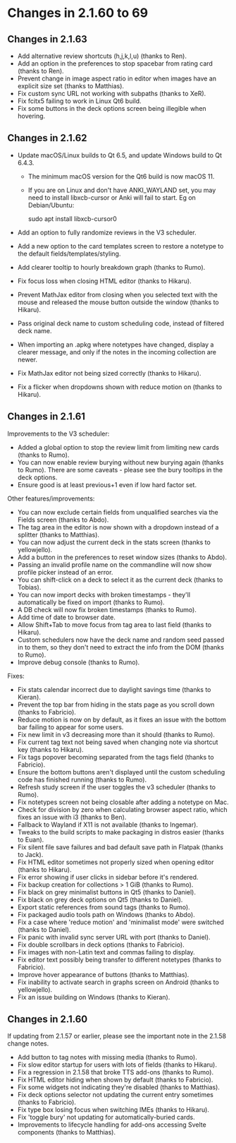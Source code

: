 # Changes in 2.1.60 to 69

<!-- toc -->

## Changes in 2.1.63

- Add alternative review shortcuts (h,j,k,l,u) (thanks to Ren).
- Add an option in the preferences to stop spacebar from rating card (thanks to Ren).
- Prevent change in image aspect ratio in editor when images have an explicit size set (thanks to Matthias).
- Fix custom sync URL not working with subpaths (thanks to XeR).
- Fix fcitx5 failing to work in Linux Qt6 build.
- Fix some buttons in the deck options screen being illegible when hovering.

## Changes in 2.1.62

- Update macOS/Linux builds to Qt 6.5, and update Windows build to Qt 6.4.3.
  - The minimum macOS version for the Qt6 build is now macOS 11.
  - If you are on Linux and don't have ANKI_WAYLAND set, you may need to install
    libxcb-cursor or Anki will fail to start. Eg on Debian/Ubuntu:

    sudo apt install libxcb-cursor0

- Add an option to fully randomize reviews in the V3 scheduler.
- Add a new option to the card templates screen to restore a notetype to the
  default fields/templates/styling.
- Add clearer tooltip to hourly breakdown graph (thanks to Rumo).
- Fix focus loss when closing HTML editor (thanks to Hikaru).
- Prevent MathJax editor from closing when you selected text with the mouse and
  released the mouse button outside the window (thanks to Hikaru).
- Pass original deck name to custom scheduling code, instead of filtered deck
  name.
- When importing an .apkg where notetypes have changed, display a clearer
  message, and only if the notes in the incoming collection are newer.
- Fix MathJax editor not being sized correctly (thanks to Hikaru).
- Fix a flicker when dropdowns shown with reduce motion on (thanks to Hikaru).

## Changes in 2.1.61

Improvements to the V3 scheduler:

- Added a global option to stop the review limit from limiting new cards (thanks
  to Rumo).
- You can now enable review burying without new burying again (thanks to Rumo).
  There are some caveats - please see the bury tooltips in the deck options.
- Ensure good is at least previous+1 even if low hard factor set.

Other features/improvements:

- You can now exclude certain fields from unqualified searches via the Fields
  screen (thanks to Abdo).
- The tag area in the editor is now shown with a dropdown instead of a splitter
  (thanks to Matthias).
- You can now adjust the current deck in the stats screen (thanks to yellowjello).
- Add a button in the preferences to reset window sizes (thanks to Abdo).
- Passing an invalid profile name on the commandline will now show profile
  picker instead of an error.
- You can shift-click on a deck to select it as the current deck (thanks to
  Tobias).
- You can now import decks with broken timestamps - they'll automatically be
  fixed on import (thanks to Rumo).
- A DB check will now fix broken timestamps (thanks to Rumo).
- Add time of date to browser date.
- Allow Shift+Tab to move focus from tag area to last field (thanks to Hikaru).
- Custom schedulers now have the deck name and random seed passed in to them, so
  they don't need to extract the info from the DOM (thanks to Rumo).
- Improve debug console (thanks to Rumo).

Fixes:

- Fix stats calendar incorrect due to daylight savings time (thanks to Kieran).
- Prevent the top bar from hiding in the stats page as you scroll down (thanks
  to Fabricio).
- Reduce motion is now on by default, as it fixes an issue with the bottom bar
  failing to appear for some users.
- Fix new limit in v3 decreasing more than it should (thanks to Rumo).
- Fix current tag text not being saved when changing note via shortcut key
  (thanks to Hikaru).
- Fix tags popover becoming separated from the tags field (thanks to Fabricio).
- Ensure the bottom buttons aren't displayed until the custom scheduling code
  has finished running (thanks to Rumo).
- Refresh study screen if the user toggles the v3 scheduler (thanks to Rumo).
- Fix notetypes screen not being closable after adding a notetype on Mac.
- Check for division by zero when calculating browser aspect ratio, which fixes
  an issue with i3 (thanks to Ben).
- Fallback to Wayland if X11 is not available (thanks to Ingemar).
- Tweaks to the build scripts to make packaging in distros easier (thanks to
  Euan).
- Fix silent file save failures and bad default save path in Flatpak (thanks to
  Jack).
- Fix HTML editor sometimes not properly sized when opening editor (thanks to
  Hikaru).
- Fix error showing if user clicks in sidebar before it's rendered.
- Fix backup creation for collections > 1 GiB (thanks to Rumo).
- Fix black on grey minimalist buttons in Qt5 (thanks to Daniel).
- Fix black on grey deck options on Qt5 (thanks to Daniel).
- Export static references from sound tags (thanks to Rumo).
- Fix packaged audio tools path on Windows (thanks to Abdo).
- Fix a case where 'reduce motion' and 'minimalist mode' were switched (thanks
  to Daniel).
- Fix panic with invalid sync server URL with port (thanks to Daniel).
- Fix double scrollbars in deck options (thanks to Fabricio).
- Fix images with non-Latin text and commas failing to display.
- Fix editor text possibly being transfer to different notetypes (thanks to
  Fabricio).
- Improve hover appearance of buttons (thanks to Matthias).
- Fix inability to activate search in graphs screen on Android (thanks to
  yellowjello).
- Fix an issue building on Windows (thanks to Kieran).

## Changes in 2.1.60

If updating from 2.1.57 or earlier, please see the important note in the 2.1.58 change notes.

- Add button to tag notes with missing media (thanks to Rumo).
- Fix slow editor startup for users with lots of fields (thanks to Hikaru).
- Fix a regression in 2.1.58 that broke TTS add-ons (thanks to Rumo).
- Fix HTML editor hiding when shown by default (thanks to Fabricio).
- Fix some widgets not indicating they're disabled (thanks to Matthias).
- Fix deck options selector not updating the current entry sometimes (thanks to Fabricio).
- Fix type box losing focus when switching IMEs (thanks to Hikaru).
- Fix 'toggle bury' not updating for automatically-buried cards.
- Improvements to lifecycle handling for add-ons accessing Svelte components (thanks to Matthias).
